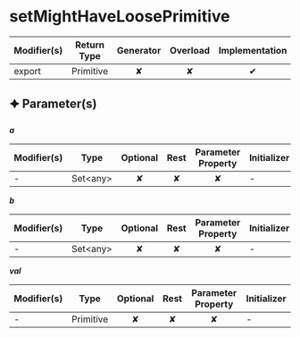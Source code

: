 # setMightHaveLoosePrimitive

| Modifier(s)                            | Return Type                    | Generator                        | Overload                         | Implementation                        |
|----------------------------------------|--------------------------------|:--------------------------------:|:--------------------------------:|:-------------------------------------:|
| export | Primitive | ✘ | ✘  | ✔ |

## &#128966; Parameter(s)

_**a**_

| Modifier(s)                              | Type                        | Optional                           | Rest                          | Parameter Property                          | Initializer                       |
|------------------------------------------|-----------------------------|:----------------------------------:|:-----------------------------:|:-------------------------------------------:|-----------------------------------|
| - | Set&lt;any&gt; | ✘  | ✘ | ✘ | - |

_**b**_

| Modifier(s)                              | Type                        | Optional                           | Rest                          | Parameter Property                          | Initializer                       |
|------------------------------------------|-----------------------------|:----------------------------------:|:-----------------------------:|:-------------------------------------------:|-----------------------------------|
| - | Set&lt;any&gt; | ✘  | ✘ | ✘ | - |

_**val**_

| Modifier(s)                              | Type                        | Optional                           | Rest                          | Parameter Property                          | Initializer                       |
|------------------------------------------|-----------------------------|:----------------------------------:|:-----------------------------:|:-------------------------------------------:|-----------------------------------|
| - | Primitive | ✘  | ✘ | ✘ | - |